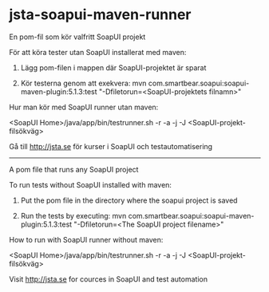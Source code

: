 # jsta-soapui-maven-runner
En pom-fil som kör valfritt SoapUI projekt

För att köra tester utan SoapUI installerat med maven:

1. Lägg pom-filen i mappen där SoapUI-projektet är sparat

2. Kör testerna genom att exekvera: mvn com.smartbear.soapui:soapui-maven-plugin:5.1.3:test "-Dfiletorun=\<SoapUI-projektets filnamn\>"


Hur man kör med SoapUI runner utan maven:

\<SoapUI Home\>/java/app/bin/testrunner.sh -r -a -j -J \<SoapUI-projekt-filsökväg\>

Gå till http://jsta.se för kurser i SoapUI och testautomatisering

---------------------------------------------------------------------------------------

A pom file that runs any SoapUI project

To run tests without SoapUI installed with maven:

1. Put the pom file in the directory where the soapui project is saved

2. Run the tests by executing: mvn com.smartbear.soapui:soapui-maven-plugin:5.1.3:test "-Dfiletorun=\<The SoapUI project filename\>"
 
How to run with SoapUI runner without maven:

\<SoapUI Home\>/java/app/bin/testrunner.sh -r -a -j -J \<SoapUI-projekt-filsökväg\>

Visit http://jsta.se for cources in SoapUI and test automation
